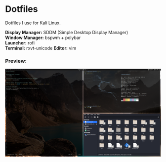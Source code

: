 # Dotfiles
Dotfiles I use for Kali Linux.  
   
**Display Manager:** SDDM (Simple Desktop Display Manager)  
**Window Manager:** bspwm + polybar    
**Launcher:** rofi  
**Terminal:** rxvt-unicode
**Editor:** vim  

### Preview:  
![Kali Preview](polybar/previews/bitesize_kali.png?raw=true)
